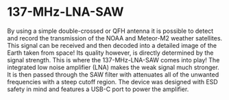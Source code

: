 # 137-MHz-LNA-SAW

By using a simple double-crossed or QFH antenna it is possible to detect and record the transmission of the NOAA and Meteor-M2 weather satellites. This signal can be received and then decoded into a detailed image of the Earth taken from space! Its quality however, is directly determined by the signal strength. This is where the 137-MHz-LNA-SAW comes into play! The integrated low noise amplifier (LNA) makes the weak signal much stronger. It is then passed through the SAW filter with attenuates all of the unwanted frequencies with a steep cutoff region. The device was designed with ESD safety in mind and features a USB-C port to power the amplifier.
